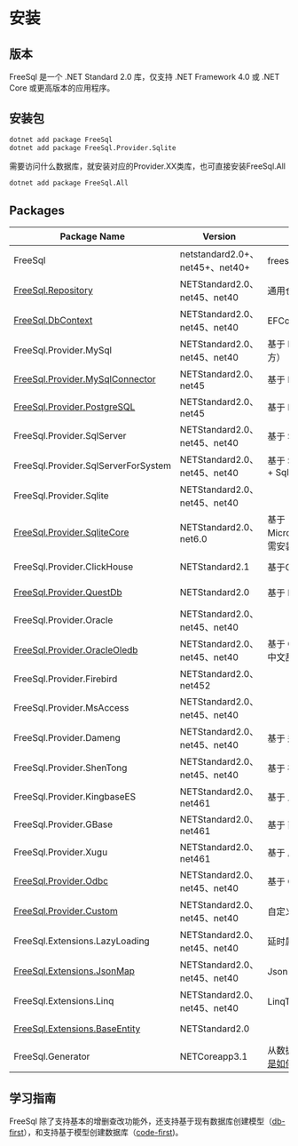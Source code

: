 # 安装

## 版本

FreeSql 是一个 .NET Standard 2.0 库，仅支持 .NET Framework 4.0 或 .NET Core 或更高版本的应用程序。

## 安装包

```bash
dotnet add package FreeSql
dotnet add package FreeSql.Provider.Sqlite
```

需要访问什么数据库，就安装对应的Provider.XX类库，也可直接安装FreeSql.All

```bash
dotnet add package FreeSql.All
```

## Packages

| Package Name                                                                                                | Version                      | 说明                                                                                                  | NUGET                                                                                                                                                 |
| ----------------------------------------------------------------------------------------------------------- | ---------------------------- | ----------------------------------------------------------------------------------------------------- | ----------------------------------------------------------------------------------------------------------------------------------------------------- |
| FreeSql | netstandard2.0+、net45+、net40+ |freesql基础包| **[![NuGet](https://buildstats.info/nuget/FreeSql)](https://www.nuget.org/packages/FreeSql)**||
| [FreeSql.Repository](repository.md)                                                                            | NETStandard2.0、net45、net40 | 通用仓储 + UnitOfWork 实现                                                                            | **[![NuGet](https://buildstats.info/nuget/FreeSql.Repository)](https://www.nuget.org/packages/FreeSql.Repository)**                                   |
| [FreeSql.DbContext](db-context.md)                                                                              | NETStandard2.0、net45、net40 | EFCore 的使用风格实现                                                                                 | **[![NuGet](https://buildstats.info/nuget/FreeSql.DbContext)](https://www.nuget.org/packages/FreeSql.DbContext)**                                     |
| FreeSql.Provider.MySql                                                                                      | NETStandard2.0、net45、net40 | 基于 MySql.Data（Oracle 官方）                                                                        | **[![NuGet](https://buildstats.info/nuget/FreeSql.Provider.MySql)](https://www.nuget.org/packages/FreeSql.Provider.MySql)**                           |
| [FreeSql.Provider.MySqlConnector](freesql-provider-mysqlconnector.md)                                                                             | NETStandard2.0、net45        | 基于 MySqlConnector                                                                                   | **[![NuGet](https://buildstats.info/nuget/FreeSql.Provider.MySqlConnector)](https://www.nuget.org/packages/FreeSql.Provider.MySqlConnector)**         |
| [FreeSql.Provider.PostgreSQL](freesql-provider-postgresql.md)                                                                                 | NETStandard2.0、net45        | 基于 PostgreSQL 9.5+                                                                                  | **[![NuGet](https://buildstats.info/nuget/FreeSql.Provider.PostgreSQL)](https://www.nuget.org/packages/FreeSql.Provider.PostgreSQL)**                 |
| FreeSql.Provider.SqlServer                                                                                  | NETStandard2.0、net45、net40 | 基于 SqlServer 2005+                                                                                  | **[![NuGet](https://buildstats.info/nuget/FreeSql.Provider.SqlServer)](https://www.nuget.org/packages/FreeSql.Provider.SqlServer)**                   |
| FreeSql.Provider.SqlServerForSystem                                                                         | NETStandard2.0、net45、net40 | 基于 System.Data.SqlClient + SqlServer 2005+                                                          | **[![NuGet](https://buildstats.info/nuget/FreeSql.Provider.SqlServerForSystem)](https://www.nuget.org/packages/FreeSql.Provider.SqlServerForSystem)** |
| FreeSql.Provider.Sqlite                                                                                     | NETStandard2.0、net45、net40 |                                                                                                       | **[![NuGet](https://buildstats.info/nuget/FreeSql.Provider.Sqlite)](https://www.nuget.org/packages/FreeSql.Provider.Sqlite)**                         |
| [FreeSql.Provider.SqliteCore](freesql-provider-sqlitecore.md)                                                                                     | NETStandard2.0、net6.0 |  基于Microsoft.Data.Sqlite.Core，需安装bundle_xxx| **[![NuGet](https://buildstats.info/nuget/FreeSql.Provider.SqliteCore)](https://www.nuget.org/packages/FreeSql.Provider.SqliteCore)**                         |
| FreeSql.Provider.ClickHouse                                                                                     | NETStandard2.1 |  基于ClickHouse.Client | **[![NuGet](https://buildstats.info/nuget/FreeSql.Provider.ClickHouse)](https://www.nuget.org/packages/FreeSql.Provider.ClickHouse)**                         |
| [FreeSql.Provider.QuestDb](freesql-provider-questdb.md)                                                                                     | NETStandard2.0 |  基于 Npgsql 和 RestApi | **[![NuGet](https://buildstats.info/nuget/FreeSql.Provider.QuestDb)](https://www.nuget.org/packages/FreeSql.Provider.QuestDb)**                         |
| FreeSql.Provider.Oracle                                                                                     | NETStandard2.0、net45、net40 |                                                                                                       | **[![NuGet](https://buildstats.info/nuget/FreeSql.Provider.Oracle)](https://www.nuget.org/packages/FreeSql.Provider.Oracle)**                         |
| [FreeSql.Provider.OracleOledb](freesql-provider-oracle.md)                                                                                   | NETStandard2.0、net45、net40 | 基于 Oledb 解决 US7ASCII 中文乱码问题 |**[![NuGet](https://buildstats.info/nuget/FreeSql.Provider.OracleOledb)](https://www.nuget.org/packages/FreeSql.Provider.OracleOledb)** |
| FreeSql.Provider.Firebird                                                                                   | NETStandard2.0、net452       |                                                                                                       | **[![NuGet](https://buildstats.info/nuget/FreeSql.Provider.Firebird)](https://www.nuget.org/packages/FreeSql.Provider.Firebird)**                     |
| FreeSql.Provider.MsAccess                                                                                   | NETStandard2.0、net45、net40 |                                                                                                       | **[![NuGet](https://buildstats.info/nuget/FreeSql.Provider.MsAccess)](https://www.nuget.org/packages/FreeSql.Provider.MsAccess)**                     |
| FreeSql.Provider.Dameng                                                                                     | NETStandard2.0、net45、net40 | 基于 达梦数据库                                                                                       | **[![NuGet](https://buildstats.info/nuget/FreeSql.Provider.Dameng)](https://www.nuget.org/packages/FreeSql.Provider.Dameng)**                         |
| FreeSql.Provider.ShenTong                                                                                   | NETStandard2.0、net45、net40 | 基于 神舟通用数据库                                                                                   | **[![NuGet](https://buildstats.info/nuget/FreeSql.Provider.ShenTong)](https://www.nuget.org/packages/FreeSql.Provider.ShenTong)**                     |
| FreeSql.Provider.KingbaseES                                                                                 | NETStandard2.0、net461       | 基于 人大金仓数据库                                                                                   | **[![NuGet](https://buildstats.info/nuget/FreeSql.Provider.KingbaseES)](https://www.nuget.org/packages/FreeSql.Provider.KingbaseES)**                 |
| FreeSql.Provider.GBase | NETStandard2.0、net461 | 基于 南大通用GBase数据库 |**[![NuGet](https://buildstats.info/nuget/FreeSql.Provider.GBase)](https://www.nuget.org/packages/FreeSql.Provider.GBase)** |
| FreeSql.Provider.Xugu | NETStandard2.0、net461 | 基于 虚谷数据库 |**[![NuGet](https://buildstats.info/nuget/FreeSql.Provider.Xugu)](https://www.nuget.org/packages/FreeSql.Provider.Xugu)** |
| [FreeSql.Provider.Odbc](freesql-provider-odbc.md)     | NETStandard2.0、net45、net40 | 基于 ODBC                                                                                             | **[![NuGet](https://buildstats.info/nuget/FreeSql.Provider.Odbc)](https://www.nuget.org/packages/FreeSql.Provider.Odbc)**                             |
| [FreeSql.Provider.Custom](freesql-provider-custom.md) | NETStandard2.0、net45、net40 | 自定义数据库访问                                                                                      | **[![NuGet](https://buildstats.info/nuget/FreeSql.Provider.Custom)](https://www.nuget.org/packages/FreeSql.Provider.Custom)**                         |
| FreeSql.Extensions.LazyLoading                                                                              | NETStandard2.0、net45、net40 | 延时属性扩展包                                                                                        | **[![NuGet](https://buildstats.info/nuget/FreeSql.Extensions.LazyLoading)](https://www.nuget.org/packages/FreeSql.Extensions.LazyLoading)**           |
| [FreeSql.Extensions.JsonMap](freesql-extensions-jsonmap.md)                                                                                  | NETStandard2.0、net45、net40 | Json 序列化扩展包                                                                                     | **[![NuGet](https://buildstats.info/nuget/FreeSql.Extensions.JsonMap)](https://www.nuget.org/packages/FreeSql.Extensions.JsonMap)**                   |
| FreeSql.Extensions.Linq                                                                                     | NETStandard2.0、net45、net40 | LinqToSql IQueryable 扩展包                                                                           | **[![NuGet](https://buildstats.info/nuget/FreeSql.Extensions.Linq)](https://www.nuget.org/packages/FreeSql.Extensions.Linq)**                         |
| [FreeSql.Extensions.BaseEntity](freesql-extensions-baseentity.md)                                                                                  | NETStandard2.0               |                                                                                                       | **[![NuGet](https://buildstats.info/nuget/FreeSql.Extensions.BaseEntity)](https://www.nuget.org/packages/FreeSql.Extensions.BaseEntity)**             |
| FreeSql.Generator                                                                                           | NETCoreapp3.1                | 从数据库生成实体类，[生成器是如何实现的？](https://www.cnblogs.com/igeekfan/p/freesql-generator.html) | **[![NuGet](https://buildstats.info/nuget/FreeSql.Generator)](https://www.nuget.org/packages/FreeSql.Generator)**                                     |

## 学习指南

FreeSql 除了支持基本的增删查改功能外，还支持基于现有数据库创建模型（[db-first](db-first.md)），和支持基于模型创建数据库（[code-first](code-first.md))。
